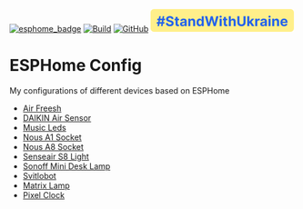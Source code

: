 [![esphome_badge](https://img.shields.io/static/v1?label=ESPHome&message=Config&color=blue&logo=esphome)](https://esphome.io/)
[![Build](https://github.com/andrewjswan/esphome-config/actions/workflows/build.yaml/badge.svg)](https://github.com/andrewjswan/esphome-config/actions/workflows/build.yaml)
[![GitHub](https://img.shields.io/github/license/andrewjswan/esphome-config?color=blue)](https://github.com/andrewjswan/esphome-config/blob/master/LICENSE)
[![StandWithUkraine](https://raw.githubusercontent.com/vshymanskyy/StandWithUkraine/main/badges/StandWithUkraine.svg)](https://github.com/vshymanskyy/StandWithUkraine/blob/main/docs/README.md)

# ESPHome Config
My configurations of different devices based on ESPHome

- [Air Freesh](air-fresh.md)
- [DAIKIN Air Sensor](daikin-air-sensor.md)
- [Music Leds](music-leds.md)
- [Nous A1 Socket](nous-a1.md)
- [Nous A8 Socket](nous-a8.md)
- [Senseair S8 Light](senseair-s8.md)
- [Sonoff Mini Desk Lamp](somoff-mini-desk-lamp.md)
- [Svitlobot](svitlobot.md)
- [Matrix Lamp](https://andrewjswan.github.io/matrix-lamp/)
- [Pixel Clock](https://andrewjswan.github.io/pixel-clock/)
